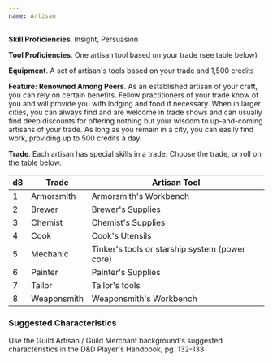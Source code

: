 ```yaml
---
name: Artisan
---
```

__Skill Proficiencies__. Insight, Persuasion

__Tool Proficiencies__. One artisan tool based on your trade (see table below)

__Equipment__. A set of artisan's tools based on your trade and 1,500 credits

__Feature: Renowned Among Peers__. As an established artisan of your craft, you can rely on certain benefits. Fellow practitioners
of your trade know of you and will provide you with lodging and food if necessary. When in larger cities, you can always
find and are welcome in trade shows and can usually find deep discounts for offering nothing but your wisdom to up-and-coming
artisans of your trade. As long as you remain in a city, you can easily find work, providing up to 500 credits a day.

__Trade__. Each artisan has special skills in a trade. Choose the trade, or roll on the table below.

d8 |	Trade | Artisan Tool
--- | --- | ---
1	| Armorsmith | Armorsmith's Workbench
2	| Brewer | Brewer's Supplies
3	| Chemist | Chemist's Supplies
4 | Cook | Cook's Utensils
5	| Mechanic | Tinker's tools or starship system (power core)
6	| Painter | Painter's Supplies
7 | Tailor | Tailor's tools
8	| Weaponsmith | Weaponsmith's Workbench

<div class="hr"></div>

### Suggested Characteristics
Use the Guild Artisan / Guild Merchant background's suggested characteristics in the D&D Player's Handbook, pg. 132-133
